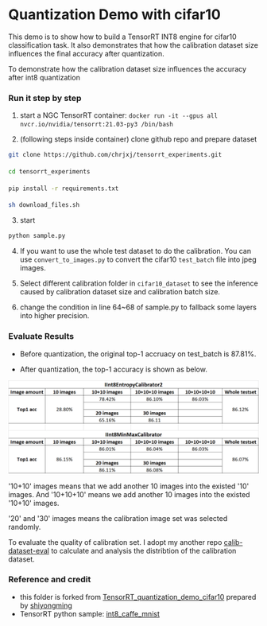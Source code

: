 # Quantization Demo with cifar10

This demo is to show how to build a TensorRT INT8 engine for cifar10 classification task. 
It also demonstrates that how the calibration dataset size influences the final accuracy after quantization.


To demonstrate how the calibration dataset size influences the accuracy after int8 quantization


### Run it step by step


1. start a NGC TensorRT container: `docker run -it --gpus all nvcr.io/nvidia/tensorrt:21.03-py3 /bin/bash`

2. (following steps inside container) clone github repo and prepare dataset

```bash
git clone https://github.com/chrjxj/tensorrt_experiments.git

cd tensorrt_experiments

pip install -r requirements.txt

sh download_files.sh
```


3. start

```bash
python sample.py
```

    
4. If you want to use the whole test dataset to do the calibration. You can use `convert_to_images.py` to convert the cifar10 `test_batch` file into jpeg images. 


5. Select different calibration folder in `cifar10_dataset` to see the inference caused by calibration dataset size and calibration batch size.


6. change the condition in line 64~68 of sample.py to fallback some layers into higher precision.


### Evaluate Results

* Before quantization, the original top-1 accruacy on test_batch is 87.81%. 

* After quantization, the top-1 accuracy is shown as below.

![img_1.png](img_1.png)

'10+10' images means that we add another 10 images into the existed '10' images. And '10+10+10' means we add another 10 images into the existed '10+10' images. 

'20' and '30' images means the calibration image set was selected randomly.

To evaluate the quality of calibration set. I adopt my another repo [calib-dataset-eval](https://github.com/shiyongming/calib-dataset-eval) 
to calculate and analysis the distribtion of the calibration dataset.



### Reference and credit

* this folder is forked from [TensorRT_quantization_demo_cifar10](https://github.com/shiyongming/TensorRT_quantization_demo_cifar10) prepared by [shiyongming](https://github.com/shiyongming)
* TensorRT python sample: [int8_caffe_mnist](https://github.com/NVIDIA/TensorRT/tree/master/samples/python/int8_caffe_mnist)
